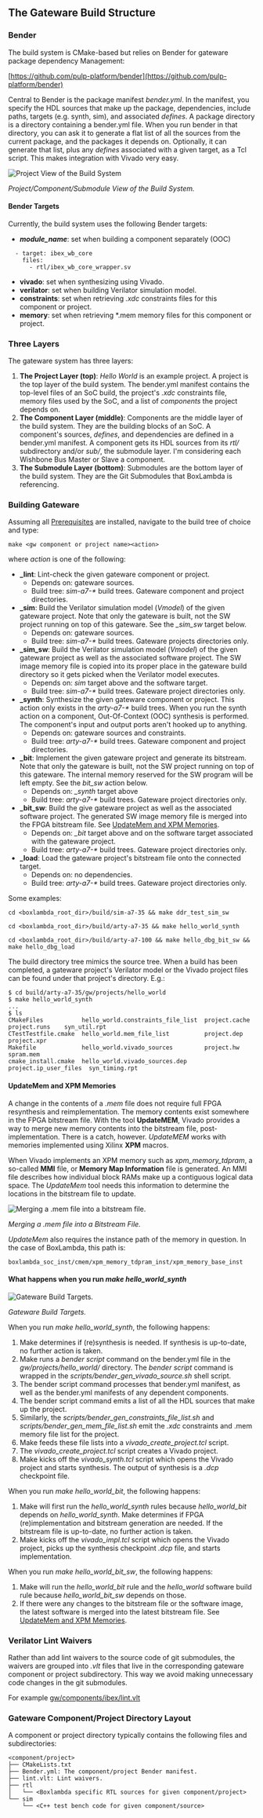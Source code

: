The Gateware Build Structure
----------------------------
### Bender

The build system is CMake-based but relies on Bender for gateware package dependency Management:

[https://github.com/pulp-platform/bender](https://github.com/pulp-platform/bender)

Central to Bender is the package manifest *bender.yml*. In the manifest, you specify the HDL sources that make up the package, dependencies, include paths, targets (e.g. synth, sim), and associated *defines*.
A package directory is a directory containing a bender.yml file. When you run bender in that directory, you can ask it to generate a flat list of all the sources from the current package, and the packages it depends on. Optionally, it can generate that list, plus any *defines* associated with a given target, as a Tcl script. This makes integration with Vivado very easy.

![Project View of the Build System](assets/Project_Build_Diagram.png)

*Project/Component/Submodule View of the Build System.*

#### Bender Targets

Currently, the build system uses the following Bender targets:

- ***module_name***: set when building a component separately (OOC)

```
  - target: ibex_wb_core
    files:
      - rtl/ibex_wb_core_wrapper.sv    
```

- **vivado**: set when synthesizing using Vivado.
- **verilator**: set when building Verilator simulation model.
- **constraints**: set when retrieving *.xdc* constraints files for this component or project.
- **memory**: set when retrieving *.mem memory files for this component or project.

### Three Layers

The gateware system has three layers:

1. **The Project Layer (top)**: *Hello World* is an example project. A project is the top layer of the build system. The bender.yml manifest contains the top-level files of an SoC build, the project's *.xdc* constraints file, memory files used by the SoC, and a list of *components* the project depends on. 
2. **The Component Layer (middle)**: Components are the middle layer of the build system. They are the building blocks of an SoC. A component's sources, *defines*, and dependencies are defined in a bender.yml manifest. A component gets its HDL sources from its *rtl/* subdirectory and/or *sub/*, the submodule layer. I'm considering each Wishbone Bus Master or Slave a component.
3. **The Submodule Layer (bottom)**: Submodules are the bottom layer of the build system. They are the Git Submodules that BoxLambda is referencing.

### Building Gateware

Assuming all [Prerequisites](prerequisites.md) are installed, navigate to the build tree of choice and type:

```
make <gw component or project name><action>
```
where *action* is one of the following:

- **_lint**: Lint-check the given gateware component or project.
    - Depends on: gateware sources.
    - Build tree: *sim-a7-\** build trees. Gateware component and project directories.
- **_sim**: Build the Verilator simulation model (*Vmodel*) of the given gateware project. Note that only the gateware is built, not the SW project running on top of this gateware. See the *_sim_sw* target below. 
    - Depends on: gateware sources.
    - Build tree: *sim-a7-\** build trees. Gateware projects directories only.
- **_sim_sw**: Build the Verilator simulation model (*Vmodel*) of the given gateware project as well as the associated software project. The SW image memory file is copied into its proper place in the gateware build directory so it gets picked when the Verilator model executes. 
    - Depends on: *sim* target above and the software target. 
    - Build tree: *sim-a7-\** build trees. Gateware project directories only. 
- **_synth**: Synthesize the given gateware component or project. This action only exists in the *arty-a7-\** build trees. When you run the synth action on a component, Out-Of-Context (OOC) synthesis is performed. The component's input and output ports aren't hooked up to anything.
    - Depends on: gateware sources and constraints.
    - Build tree: *arty-a7-\** build trees. Gateware component and project directories.
- **_bit**: Implement the given gateware project and generate its bitstream. Note that only the gateware is built, not the SW project running on top of this gateware. The internal memory reserved for the SW program will be left empty. See the *bit_sw* action below. 
    - Depends on: *_synth* target above
    - Build tree: *arty-a7-\** build trees. Gateware project directories only.
- **_bit_sw**: Build the give gateware project as well as the associated software project. The generated SW image memory file is merged into the FPGA bitstream file. See [UpdateMem and XPM Memories](#updatemem-and-xpm-memories).
    - Depends on: *_bit* target above and on the software target associated with the gateware project. 
    - Build tree: *arty-a7-\** build trees. Gateware project directories only.
- **_load**: Load the gateware project's bitstream file onto the connected target.
    - Depends on: no dependencies. 
    - Build tree: *arty-a7-\** build trees. Gateware project directories only.
  
Some examples:
```
cd <boxlambda_root_dir>/build/sim-a7-35 && make ddr_test_sim_sw
```
```
cd <boxlambda_root_dir>/build/arty-a7-35 && make hello_world_synth
```
```
cd <boxlambda_root_dir>/build/arty-a7-100 && make hello_dbg_bit_sw && make hello_dbg_load
```

The build directory tree mimics the source tree. When a build has been completed, a gateware project's Verilator model or the Vivado project files can be found under that project's directory. E.g.:
```
$ cd build/arty-a7-35/gw/projects/hello_world
$ make hello_world_synth
...
$ ls
CMakeFiles           hello_world.constraints_file_list  project.cache          project.runs    syn_util.rpt
CTestTestfile.cmake  hello_world.mem_file_list          project.dep            project.xpr
Makefile             hello_world.vivado_sources         project.hw             spram.mem
cmake_install.cmake  hello_world.vivado_sources.dep     project.ip_user_files  syn_timing.rpt
```

#### UpdateMem and XPM Memories

A change in the contents of a *.mem* file does not require full FPGA resynthesis and reimplementation. The memory contents exist somewhere in the FPGA bitstream file. With the tool **UpdateMEM**, Vivado provides a way to merge new memory contents into the bitstream file, post-implementation. There is a catch, however. *UpdateMEM* works with memories implemented using Xilinx **XPM** macros.

When Vivado implements an XPM memory such as *xpm_memory_tdpram*, a so-called **MMI** file, or **Memory Map Information** file is generated. An MMI file describes how individual block RAMs make up a contiguous logical data space. The *UpdateMem* tool needs this information to determine the locations in the bitstream file to update.

![Merging a .mem file into a bitstream file.](assets/merge_mem_file_into_bitstream_file.drawio.png)

*Merging a .mem file into a Bitstream File.*

*UpdateMem* also requires the instance path of the memory in question. In the case of BoxLambda, this path is:

```
boxlambda_soc_inst/cmem/xpm_memory_tdpram_inst/xpm_memory_base_inst
```

#### What happens when you run *make hello_world_synth*

![Gateware Build Targets.](assets/gw_build_targets.drawio.png)

*Gateware Build Targets.*

When you run *make hello_world_synth*, the following happens:

1. Make determines if (re)synthesis is needed. If synthesis is up-to-date, no further action is taken.
1. Make runs a *bender script* command on the bender.yml file in the *gw/projects/hello_world/* directory. The *bender script* command is wrapped in the *scripts/bender_gen_vivado_source.sh* shell script.
2. The bender script command processes that bender.yml manifest, as well as the bender.yml manifests of any dependent components. 
3. The bender script command emits a list of all the HDL sources that make up the project.
4. Similarly, the *scripts/bender_gen_constraints_file_list.sh* and *scripts/bender_gen_mem_file_list.sh* emit the *.xdc* constraints and .mem memory file list for the project. 
5. Make feeds these file lists into a *vivado_create_project.tcl* script. 
6. The *vivado_create_project.tcl* script creates a Vivado project.
7. Make kicks off the *vivado_synth.tcl* script which opens the Vivado project and starts synthesis. The output of synthesis is a *.dcp* checkpoint file.

When you run *make hello_world_bit*, the following happens:

1. Make will first run the *hello_world_synth* rules because *hello_world_bit* depends on *hello_world_synth*. Make determines if FPGA (re)implementation and bitstream generation are needed. If the bitstream file is up-to-date, no further action is taken. 
2. Make kicks off the *vivado_impl.tcl* script which opens the Vivado project, picks up the synthesis checkpoint *.dcp* file, and starts implementation.

When you run *make hello_world_bit_sw*, the following happens:

1. Make will run the *hello_world_bit* rule and the *hello_world* software build rule because *hello_world_bit_sw* depends on those. 
2. If there were any changes to the bitstream file or the software image, the latest software is merged into the latest bitstream file. See [UpdateMem and XPM Memories](#updatemem-and-xpm-memories).

### Verilator Lint Waivers

Rather than add lint waivers to the source code of git submodules, the waivers are grouped into *.vlt* files that live in the corresponding gateware component or project subdirectory. This way we avoid making unnecessary code changes in the git submodules.

For example 
[gw/components/ibex/lint.vlt](https://github.com/epsilon537/boxlambda/blob/master/gw/components/ibex/lint.vlt)

### Gateware Component/Project Directory Layout

A component or project directory typically contains the following files and subdirectories:

```
<component/project>
├── CMakeLists.txt
├── Bender.yml: The component/project Bender manifest.
├── lint.vlt: Lint waivers.
├── rtl
│   └── <Boxlambda specific RTL sources for given component/project>
└── sim
    └── <C++ test bench code for given component/source>
```
